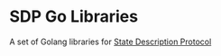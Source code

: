 # SDP Go Libraries

A set of Golang libraries for [State Description Protocol](https://github.com/dylanratcliffe/sdp)


